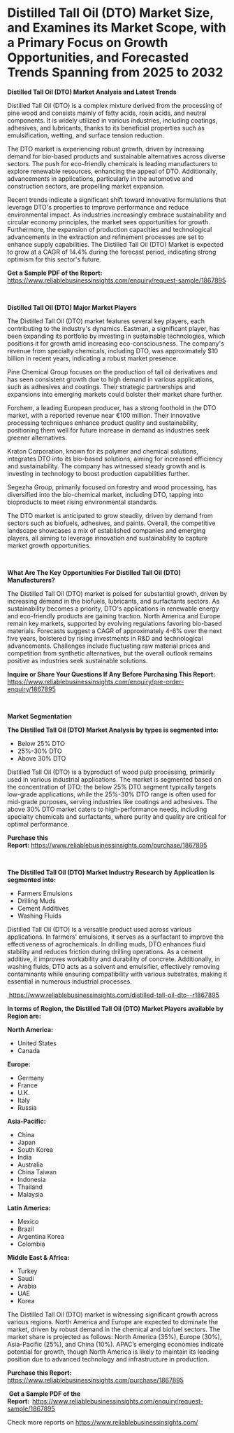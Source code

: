 <p><h1>Distilled Tall Oil (DTO) Market Size, and Examines its Market Scope, with a Primary Focus on Growth Opportunities, and Forecasted Trends Spanning from 2025 to 2032</h1></p><p><strong>Distilled Tall Oil (DTO) Market Analysis and Latest Trends</strong></p>
<p><p>Distilled Tall Oil (DTO) is a complex mixture derived from the processing of pine wood and consists mainly of fatty acids, rosin acids, and neutral components. It is widely utilized in various industries, including coatings, adhesives, and lubricants, thanks to its beneficial properties such as emulsification, wetting, and surface tension reduction.</p><p>The DTO market is experiencing robust growth, driven by increasing demand for bio-based products and sustainable alternatives across diverse sectors. The push for eco-friendly chemicals is leading manufacturers to explore renewable resources, enhancing the appeal of DTO. Additionally, advancements in applications, particularly in the automotive and construction sectors, are propelling market expansion.</p><p>Recent trends indicate a significant shift toward innovative formulations that leverage DTO's properties to improve performance and reduce environmental impact. As industries increasingly embrace sustainability and circular economy principles, the market sees opportunities for growth. Furthermore, the expansion of production capacities and technological advancements in the extraction and refinement processes are set to enhance supply capabilities. The Distilled Tall Oil (DTO) Market is expected to grow at a CAGR of 14.4% during the forecast period, indicating strong optimism for this sector's future.</p></p>
<p><strong>Get a Sample PDF of the Report:&nbsp;</strong> <a href="https://www.reliablebusinessinsights.com/enquiry/request-sample/1867895?utm_campaign=2313&utm_medium=2&utm_source=Github&utm_content=ia&utm_term=03042025&utm_id=distilled-tall-oil-dto">https://www.reliablebusinessinsights.com/enquiry/request-sample/1867895</a></p>
<p>&nbsp;</p>
<p><strong>Distilled Tall Oil (DTO) Major Market Players</strong></p>
<p><p>The Distilled Tall Oil (DTO) market features several key players, each contributing to the industry's dynamics. Eastman, a significant player, has been expanding its portfolio by investing in sustainable technologies, which positions it for growth amid increasing eco-consciousness. The company's revenue from specialty chemicals, including DTO, was approximately $10 billion in recent years, indicating a robust market presence.</p><p>Pine Chemical Group focuses on the production of tall oil derivatives and has seen consistent growth due to high demand in various applications, such as adhesives and coatings. Their strategic partnerships and expansions into emerging markets could bolster their market share further.</p><p>Forchem, a leading European producer, has a strong foothold in the DTO market, with a reported revenue near €100 million. Their innovative processing techniques enhance product quality and sustainability, positioning them well for future increase in demand as industries seek greener alternatives.</p><p>Kraton Corporation, known for its polymer and chemical solutions, integrates DTO into its bio-based solutions, aiming for increased efficiency and sustainability. The company has witnessed steady growth and is investing in technology to boost production capabilities further.</p><p>Segezha Group, primarily focused on forestry and wood processing, has diversified into the bio-chemical market, including DTO, tapping into bioproducts to meet rising environmental standards.</p><p>The DTO market is anticipated to grow steadily, driven by demand from sectors such as biofuels, adhesives, and paints. Overall, the competitive landscape showcases a mix of established companies and emerging players, all aiming to leverage innovation and sustainability to capture market growth opportunities.</p></p>
<p>&nbsp;</p>
<p><strong>What Are The Key Opportunities For Distilled Tall Oil (DTO) Manufacturers?</strong></p>
<p><p>The Distilled Tall Oil (DTO) market is poised for substantial growth, driven by increasing demand in the biofuels, lubricants, and surfactants sectors. As sustainability becomes a priority, DTO's applications in renewable energy and eco-friendly products are gaining traction. North America and Europe remain key markets, supported by evolving regulations favoring bio-based materials. Forecasts suggest a CAGR of approximately 4-6% over the next five years, bolstered by rising investments in R&D and technological advancements. Challenges include fluctuating raw material prices and competition from synthetic alternatives, but the overall outlook remains positive as industries seek sustainable solutions.</p></p>
<p><strong>Inquire or Share Your Questions If Any Before Purchasing This Report:</strong> <a href="https://www.reliablebusinessinsights.com/enquiry/pre-order-enquiry/1867895?utm_campaign=2313&utm_medium=2&utm_source=Github&utm_content=ia&utm_term=03042025&utm_id=distilled-tall-oil-dto">https://www.reliablebusinessinsights.com/enquiry/pre-order-enquiry/1867895</a></p>
<p>&nbsp;</p>
<p><strong>Market Segmentation</strong></p>
<p><strong>The Distilled Tall Oil (DTO) Market Analysis by types is segmented into:</strong></p>
<p><ul><li>Below 25% DTO</li><li>25%-30% DTO</li><li>Above 30% DTO</li></ul></p>
<p><p>Distilled Tall Oil (DTO) is a byproduct of wood pulp processing, primarily used in various industrial applications. The market is segmented based on the concentration of DTO: the below 25% DTO segment typically targets low-grade applications, while the 25%-30% DTO range is often used for mid-grade purposes, serving industries like coatings and adhesives. The above 30% DTO market caters to high-performance needs, including specialty chemicals and surfactants, where purity and quality are critical for optimal performance.</p></p>
<p><strong>Purchase this Report:&nbsp;</strong><a href="https://www.reliablebusinessinsights.com/purchase/1867895?utm_campaign=2313&utm_medium=2&utm_source=Github&utm_content=ia&utm_term=03042025&utm_id=distilled-tall-oil-dto">https://www.reliablebusinessinsights.com/purchase/1867895</a></p>
<p>&nbsp;</p>
<p><strong>The Distilled Tall Oil (DTO) Market Industry Research by Application is segmented into:</strong></p>
<p><ul><li>Farmers Emulsions</li><li>Drilling Muds</li><li>Cement Additives</li><li>Washing Fluids</li></ul></p>
<p><p>Distilled Tall Oil (DTO) is a versatile product used across various applications. In farmers' emulsions, it serves as a surfactant to improve the effectiveness of agrochemicals. In drilling muds, DTO enhances fluid stability and reduces friction during drilling operations. As a cement additive, it improves workability and durability of concrete. Additionally, in washing fluids, DTO acts as a solvent and emulsifier, effectively removing contaminants while ensuring compatibility with various substrates, making it essential in numerous industrial processes.</p></p>
<p><a href="https://www.reliablebusinessinsights.com/distilled-tall-oil-dto--r1867895?utm_campaign=2313&utm_medium=2&utm_source=Github&utm_content=ia&utm_term=03042025&utm_id=distilled-tall-oil-dto">&nbsp;https://www.reliablebusinessinsights.com/distilled-tall-oil-dto--r1867895</a></p>
<p><strong>In terms of Region, the Distilled Tall Oil (DTO) Market Players available by Region are:</strong></p>
<p>
    <p> <strong> North America: </strong>
        <ul>
            <li>United States</li>
            <li>Canada</li>
        </ul>
        </p> 
    <p> <strong> Europe: </strong>
        <ul>
            <li>Germany</li>
            <li>France</li>
            <li>U.K.</li>
            <li>Italy</li>
            <li>Russia</li>
        </ul>
        </p> 
    <p> <strong> Asia-Pacific: </strong>
        <ul>
            <li>China</li>
            <li>Japan</li>
            <li>South Korea</li>
            <li>India</li>
            <li>Australia</li>
            <li>China Taiwan</li>
            <li>Indonesia</li>
            <li>Thailand</li>
            <li>Malaysia</li>
        </ul>
        </p> 
    <p> <strong> Latin America: </strong>
        <ul>
            <li>Mexico</li>
            <li>Brazil</li>
            <li>Argentina Korea</li>
            <li>Colombia</li>
        </ul>
        </p> 
    <p> <strong> Middle East & Africa: </strong>
        <ul>
            <li>Turkey</li>
            <li>Saudi</li>
            <li>Arabia</li>
            <li>UAE</li>
            <li>Korea</li>
        </ul>
    </p>
    </p>
<p><p>The Distilled Tall Oil (DTO) market is witnessing significant growth across various regions. North America and Europe are expected to dominate the market, driven by robust demand in the chemical and biofuel sectors. The market share is projected as follows: North America (35%), Europe (30%), Asia-Pacific (25%), and China (10%). APAC’s emerging economies indicate potential for growth, though North America is likely to maintain its leading position due to advanced technology and infrastructure in production.</p></p>
<p><strong>Purchase this Report: </strong><a href="https://www.reliablebusinessinsights.com/purchase/1867895?utm_campaign=2313&utm_medium=2&utm_source=Github&utm_content=ia&utm_term=03042025&utm_id=distilled-tall-oil-dto">https://www.reliablebusinessinsights.com/purchase/1867895</a></p>
<p>&nbsp;<strong>Get a Sample PDF of the Report:&nbsp;&nbsp;</strong><a href="https://www.reliablebusinessinsights.com/enquiry/request-sample/1867895?utm_campaign=2313&utm_medium=2&utm_source=Github&utm_content=ia&utm_term=03042025&utm_id=distilled-tall-oil-dto">https://www.reliablebusinessinsights.com/enquiry/request-sample/1867895</a></p>
<p><strong></strong></p>
<p>Check more reports on <a href="https://www.reliablebusinessinsights.com/?utm_campaign=2313&utm_medium=2&utm_source=Github&utm_content=ia&utm_term=03042025&utm_id=distilled-tall-oil-dto">https://www.reliablebusinessinsights.com/</a></p>